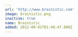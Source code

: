 ```yaml
---
url: 'http://www.brainistic.com'
image: brainistic.png
inactive: true
name: Brainistic
added: 2012-09-01T01:40:47.000Z
---
```

